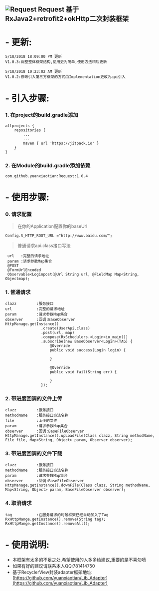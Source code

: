 ![Request](https://timgsa.baidu.com/timg?image&quality=80&size=b9999_10000&sec=1526616733298&di=3d0e5f640dcb007c75d654eee9ee0284&imgtype=0&src=http%3A%2F%2Fi2.hdslb.com%2Fbfs%2Fface%2Fb67919843bdb57d61de63aa4370a864473fce44b.jpg)
Request
 基于RxJava2+retrofit2+okHttp二次封装框架
-
# - 更新:  #

    5/18/2018 18:09:00 PM 更新
    V1.0.3:调整整体框架结构,使用更为简单,使用方法稍后更新

    5/18/2018 10:23:02 AM 更新
	V1.0.2:修改引入第三方框架的方式由Implementation更改为api引入


# - 引入步骤:  #

### 1.  在project的build.gradle添加 ###
	allprojects {
	    repositories {
	        ...
	        ...
	        maven { url 'https://jitpack.io' }
	    }
	}
###  2.  在Module的build.gradle添加依赖 ###
	com.github.yuanxiaotian:Request:1.0.4


# - 使用步骤:  #
###  0.  请求配置 ###
> 在你的Application配置你的baseUrl

	Config.S_HTTP_ROOT_URL ="http://www.baidu.com/";

> 普通请求api.class接口写法

     url   :完整的请求地址
     param :请求参数Map集合
     @POST
     @FormUrlEncoded
     Observable<Loginpost(@Url String url, @FieldMap Map<String, Objectmap);


###  1.  普通请求 ###
	clazz         :服务接口
	url           :完整的请求地址
	param         :请求参数Map集合
	observer      :回调:BaseObserver
	HttpManage.getInstance()
                    .create(UserApi.class)
                    .post(url, map)
                    .compose(RxSchedulers.<Login>io_main())
                    .subscribe(new BaseObserver<Login>(TAG) {
                        @Override
                        public void success(Login login) {

                        }

                        @Override
                        public void fail(String err) {

                        }
                    });
###  2.  带进度回调的文件上传 ###
	clazz         :服务接口
	methodName    :服务接口方法名称
	file          :上传的文件
	param         :请求参数Map集合
	observer      :回调:BaseFileObserver
	HttpManage.getInstance().upLoadFile(Class clazz, String methodName, File file, Map<String, Object> param, Observer observer);
###  3.  带进度回调的文件下载 ###
	clazz         :服务接口
	methodName    :服务接口方法名称
	param         :请求参数Map集合
	observer      :回调:BaseFileObserver
	HttpManage.getInstance().downFile(Class clazz, String methodName, Map<String, Object> param, BaseFileObserver observer);
###  4.  取消请求 ###
	tag           :在服务请求的时候框架已经自动加入了Tag
	RxHttpMange.getInstance().remove(String tag);
	RxHttpMange.getInstance().removeAll();
# - 使用说明:  #
- 本框架有太多的不足之处,希望使用的人多多给建议,重要的是不喜勿喷
- 如果有好的建议请联系本人QQ:781414750
- 基于RecyclerView封装adapter框架地址:[https://github.com/yuanxiaotian/Lib_Adapter](https://github.com/yuanxiaotian/Lib_Adapter)







